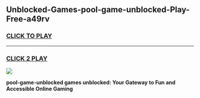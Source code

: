 
## Unblocked-Games-pool-game-unblocked-Play-Free-a49rv
<h3>
<a href="https://premium76.site?title=pool-game-unblocked&ref=12A">CLICK TO PLAY</a></h3>
<hr>

<h3>
<a href="https://premium76.site?title=pool-game-unblocked&ref=12A">CLICK 2 PLAY</a>
  
</h3>

<a href="https://premium76.site?title=pool-game-unblocked&ref=12A"><img src="https://clearcache.store/games.png"></a>


**pool-game-unblocked games unblocked: Your Gateway to Fun and Accessible Online Gaming**
